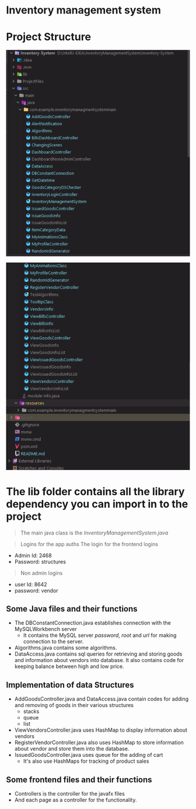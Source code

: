 # Inventory management system

# Project Structure
![](../src/main/resources/project_files.png)

![](../src/main/resources/project_files_01.png)

# The lib folder contains all the library dependency you can import in to the project

> The main java class is the *InventoryManagementSystem.java*

> Logins for the app auths
The login for the frontend logins
- Admin Id: 2468
- Password: structures
> Non admin logins
- user Id: 8642
- password: vendor

## Some Java files and their functions
- The DBConstantConnection.java establishes connection with the MySQLWorkbench server
  - It contains the MySQL server *password*, *root* and *url* for making connection to the server.
- Algorithms.java contains some algorithms.
- DataAccess.java contains sql queries for retrieving and storing goods and information about vendors into database. It also contains code for keeping balance between high and low price.

## Implementation of data Structures
- AddGoodsController.java and DataAccess.java contain codes for adding and removing of goods in their various structures
    - stacks 
    - queue
    - list
- ViewVendorsController.java uses HashMap to display information about vendors
- RegisterVendorController.java also uses HashMap to store information about vendor and store them into the database.
- IssuedGoodsController.java uses queue for the adding of cart
  - It's also use HashMaps for tracking of product sales 



## Some frontend files and their functions 
- Controllers is the controller for the javafx files
- And each page as a controller for the functionality.

